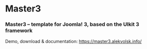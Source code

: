 # Master3

### Master3 – template for Joomla! 3, based on the UIkit 3 framework

Demo, download & documentation: https://master3.alekvolsk.info/
